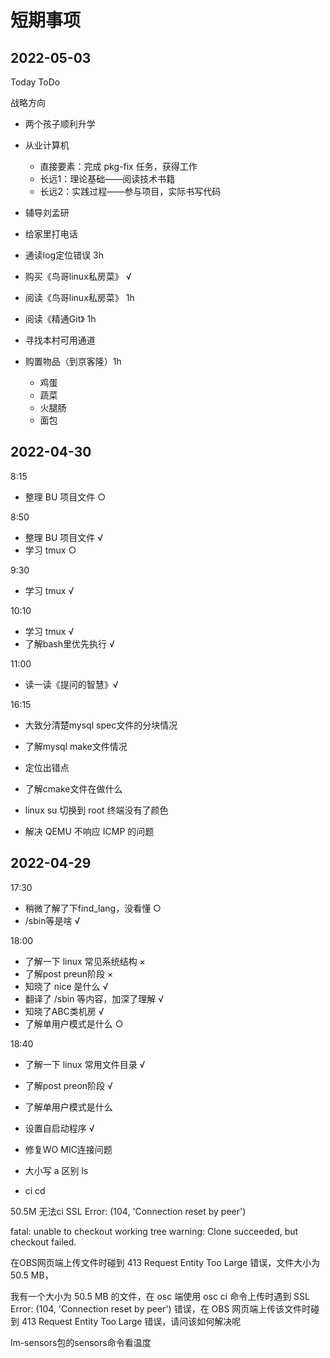 
# 短期事项

## 2022-05-03

Today ToDo

战略方向

- 两个孩子顺利升学
- 从业计算机
  - 直接要素：完成 pkg-fix 任务，获得工作
  - 长远1：理论基础——阅读技术书籍
  - 长远2：实践过程——参与项目，实际书写代码

- 辅导刘孟研
- 给家里打电话
- 通读log定位错误 3h
- 购买《鸟哥linux私房菜》 √
- 阅读《鸟哥linux私房菜》 1h
- 阅读《精通Git》 1h
- 寻找本村可用通道
- 购置物品（到京客隆）1h
  - 鸡蛋
  - 蔬菜
  - 火腿肠
  - 面包

## 2022-04-30

8:15

- 整理 BU 项目文件 ○

8:50

- 整理 BU 项目文件 √
- 学习 tmux ○

9:30

- 学习 tmux √

10:10

- 学习 tmux √
- 了解bash里优先执行 √

11:00

- 读一读《提问的智慧》√

16:15

- 大致分清楚mysql spec文件的分块情况

-  了解mysql make文件情况
- 定位出错点

- 了解cmake文件在做什么

- linux su 切换到 root 终端没有了颜色
- 解决 QEMU 不响应 ICMP 的问题

## 2022-04-29

17:30

- 稍微了解了下find_lang，没看懂 ○
- /sbin等是啥 √

18:00

- 了解一下 linux 常见系统结构 ×
- 了解post preun阶段 ×
- 知晓了 nice 是什么 √
- 翻译了 /sbin 等内容，加深了理解 √
- 知晓了ABC类机房 √
- 了解单用户模式是什么 ○

18:40

- 了解一下 linux 常用文件目录 √
- 了解post preon阶段 √
- 了解单用户模式是什么
- 设置自启动程序 √

- 修复WO MIC连接问题
- 大小写 a 区别 ls
- ci cd

50.5M 无法ci
SSL Error: (104, 'Connection reset by peer')

fatal: unable to checkout working tree
warning: Clone succeeded, but checkout failed.

在OBS网页端上传文件时碰到 413 Request Entity Too Large 错误，文件大小为 50.5 MB，

我有一个大小为 50.5 MB 的文件，在 osc 端使用 osc ci 命令上传时遇到 SSL Error: (104, 'Connection reset by peer') 错误，在 OBS 网页端上传该文件时碰到 413 Request Entity Too Large 错误，请问该如何解决呢

lm-sensors包的sensors命令看温度

